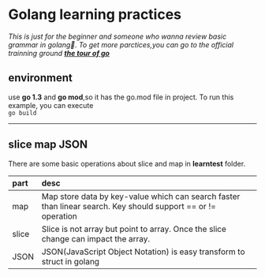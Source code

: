 # Golang learning practices   
_This is just for the beginner and someone who wanna review basic grammar in golang🤣. To get more parctices,you can go to the official trainning ground [**the tour of go**](https://www.runoob.com)_



## environment   
use __go 1.3__ and **go mod**,so it has the go.mod file in project. To run this example, you can execute  
```go build```

-----

## slice map JSON
There are some basic operations about slice and map in **learntest** folder.    

|  part | desc |
|  :--- | :--- |
|  map  |  Map store data by key-value which can search faster than linear search. Key should support == or != operation   |
| slice | Slice is not array but point to array. Once the slice change can impact the array. |
|  JSON |JSON(JavaScript Object Notation) is easy transform to struct in golang|

